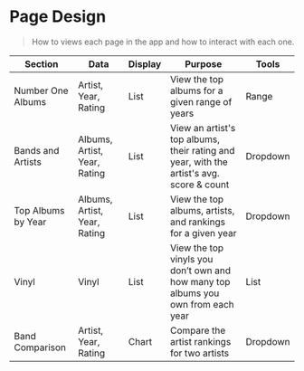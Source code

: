 # Page Design

> How to views each page in the app and how to interact with each one. 

| Section             | Data                              | Display | Purpose                                                                                   | Tools                                |
|---------------------|-----------------------------------|---------|-------------------------------------------------------------------------------------------|--------------------------------------|
| Number One Albums   | Artist, Year, Rating              | List    | View the top albums for a given range of years                                            | Range                    |
| Bands and Artists   | Albums, Artist, Year, Rating      | List    | View an artist's top albums, their rating and year, with the artist's avg. score & count  | Dropdown              |
| Top Albums by Year  | Albums, Artist, Year, Rating      | List    | View the top albums, artists, and rankings for a given year                               | Dropdown              |
| Vinyl               | Vinyl              | List    | View the top vinyls you don’t own and how many top albums you own from each year         | List  |
| Band Comparison     | Artist, Year, Rating              | Chart   | Compare the artist rankings for two artists                                               |  Dropdown            |

